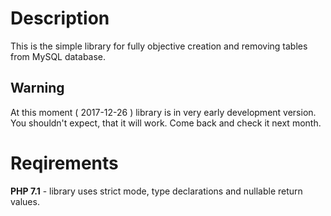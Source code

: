 # Description

This is the simple library for fully objective creation and removing tables from MySQL database.

## Warning
At this moment ( 2017-12-26 ) library is in very early development version. You shouldn't expect, that it will work.
Come back and check it next month.

# Reqirements

**PHP 7.1** - library uses strict mode, type declarations and nullable return values.